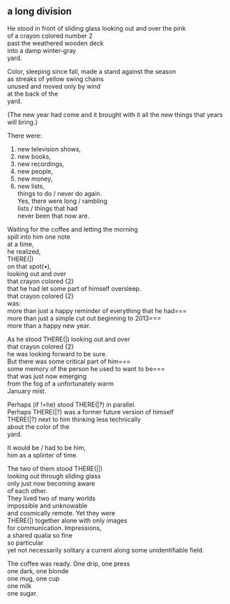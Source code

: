 ## a long division

He stood in front of sliding glass looking out and over the pink  
			of a crayon colored number 2  
				past the weathered wooden deck   
					into a damp winter-gray  
					yard.  

Color, sleeping since fall, made a stand against the season  
			as streaks of yellow swing chains  
				unused and moved only by wind  
					at the back of the  
					yard. 

{The new year had come and it brought with it all the new things that years will bring.}  

There were:  
1. new television shows,  
2. new books,  
3. new recordings,  
4. new people,  
5. new money,
6. new lists,  
things to do / never do again.      
Yes, there were long / rambling    
lists / things that had  
never been that now are. 

Waiting for the coffee and letting the morning  
		spill into him one note  
			at a time,  
				he realized,  
					THERE(|)  
on that spot(•),  
		looking out and over  
			that crayon colored {2}  
that he had let some part of himself oversleep.  
			that crayon colored {2}  
was:  
		more than just a happy reminder 
			of everything that he had===  		
			more than just a simple cut out 
				beginning to 2013===  
				more than a happy new year. 

As he stood THERE(|) looking out and over  
			that crayon colored {2}  
				he was looking forward to be sure.  
				 But there was some critical part of him===  
				 some memory of the person he used to want to be===  
				 that was just now emerging  
				 from the fog of a unfortunately warm  
				 January mist.  

Perhaps (if !=he) stood THERE(|?) in parallel.  
	Perhaps THERE(|?) was a former future version of himself  
		THERE(|?) next to him thinking less technically  
			about the color of the  
				yard.   

It would be / had to be him,   
him as a splinter of time. 

The two of them stood THERE(||)  
looking out through sliding glass  
only just now becoming aware  
of each other.  
They lived two of many worlds  
impossible and unknowable  
and cosmically remote. Yet they were  
THERE(|) together alone with only images  
for communication. Impressions,  
a shared qualia 
so fine    
so particular  
yet not necessarily solitary 
a current along some unidentifiable field. 

The coffee was ready. 
	One drip, one press  
		one dark, one blonde    
			one mug, one cup    
				one milk  
					one sugar.   
